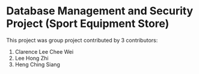 # Database Management and Security Project (Sport Equipment Store)
This project was group project contributed by 3 contributors:
  1. Clarence Lee Chee Wei
  2. Lee Hong Zhi
  3. Heng Ching Siang
